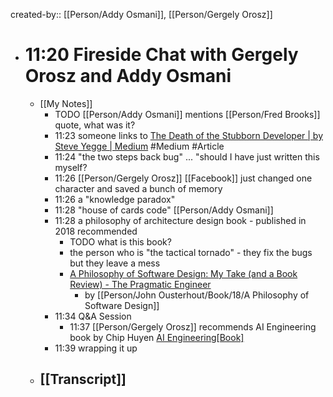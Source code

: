created-by:: [[Person/Addy Osmani]], [[Person/Gergely Orosz]]

- # 11:20 Fireside Chat with Gergely Orosz and Addy Osmani
	- [[My Notes]]
		- TODO [[Person/Addy Osmani]] mentions [[Person/Fred Brooks]] quote, what was it?
		- 11:23 someone links to [The Death of the Stubborn Developer | by Steve Yegge | Medium](https://steve-yegge.medium.com/the-death-of-the-stubborn-developer-b5e8f78d326b) #Medium #Article
		- 11:24 "the two steps back bug" ... "should I have just written this myself?
		- 11:26 [[Person/Gergely Orosz]] [[Facebook]] just changed one character and saved a bunch of memory
		- 11:26 a "knowledge paradox"
		- 11:28 "house of cards code" [[Person/Addy Osmani]]
		- 11:28 a philosophy of architecture design book - published in 2018 recommended
			- TODO what is this book?
			- the person who is "the tactical tornado" - they fix the bugs but they leave a mess
			- [A Philosophy of Software Design: My Take (and a Book Review) - The Pragmatic Engineer](https://blog.pragmaticengineer.com/a-philosophy-of-software-design-review/)
				- by [[Person/John Ousterhout/Book/18/A Philosophy of Software Design]]
		- 11:34 Q&A Session
			- 11:37 [[Person/Gergely Orosz]] recommends AI Engineering book by Chip Huyen [AI Engineering[Book]](https://www.oreilly.com/library/view/ai-engineering/9781098166298/)
		- 11:39 wrapping it up
	- [[Transcript]]
		-